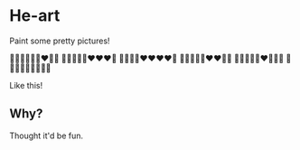 # He-art
Paint some pretty pictures!

🖤🖤💚🖤🖤🖤❤️🖤🖤
🖤💚💚💚🖤❤️❤️❤️🖤
🖤💚💚💚❤️❤️❤️❤️🖤
🖤🖤💚💚💚❤️❤️🖤🖤
🖤🖤🖤💚💚❤️🖤🖤🖤
🖤🖤🖤🖤💚🖤🖤🖤🖤

Like this!

## Why?
Thought it'd be fun.
